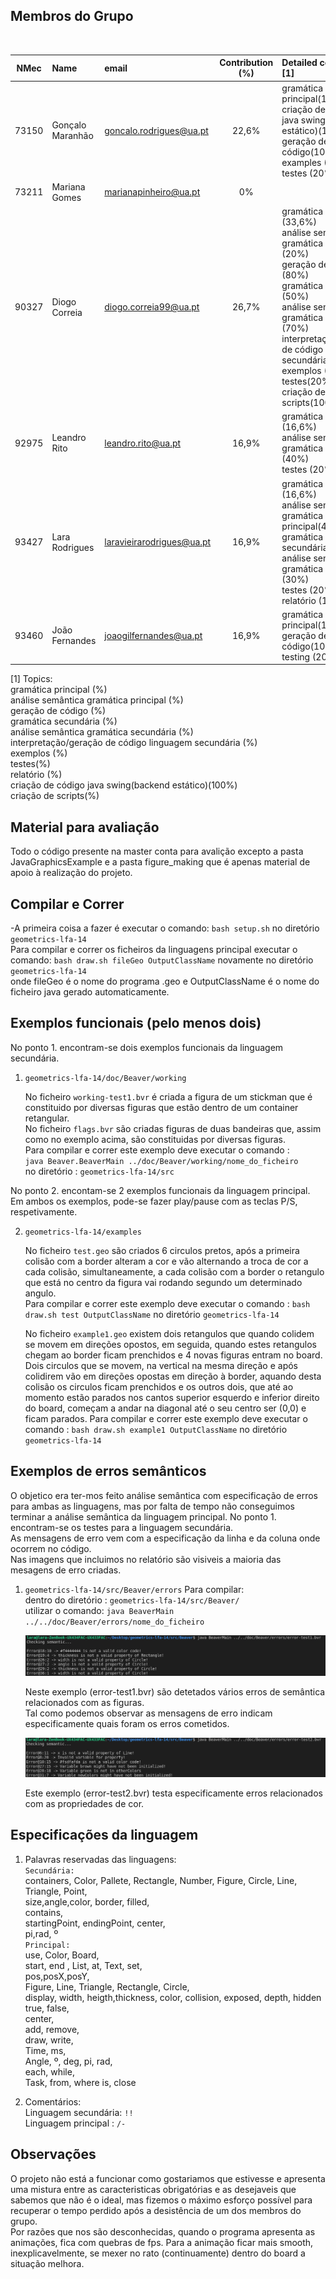 ## Membros do Grupo
&nbsp;

| NMec | Name | email | Contribution (%) | Detailed contribution [1]
|:-:|:--|:--|:-:|:--|
| 73150 | Gonçalo Maranhão | goncalo.rodrigues@ua.pt | 22,6% | gramática principal(16,6%)<br> criação de código java swing(backend estático)(100%)<br>geração de código(10%)<br>examples (50%)<br>testes (20%)|
| 73211 | Mariana Gomes | marianapinheiro@ua.pt | 0% | |
| 90327 | Diogo Correia | diogo.correia99@ua.pt | 26,7% |gramática principal (33,6%)<br> análise semântica gramática principal (20%)<br> geração de código (80%)<br> gramática secundária (50%)<br> análise semântica gramática secundária (70%)<br>interpretação/geração de código linguagem secundária (100%)<br>exemplos (50%)<br>testes(20%)<br>criação de scripts(100%)|
| 92975 | Leandro Rito | leandro.rito@ua.pt | 16,9% | gramática principal (16,6%)<br>análise semântica gramática principal (40%)<br>testes (20%)|
| 93427 | Lara Rodrigues| laravieirarodrigues@ua.pt | 16,9% | gramática principal (16,6%)<br>análise semântica gramática principal(40%)<br>gramática secundária(50%) <br> análise semântica gramática secundária (30%)<br>testes (20%)<br>relatório (100%) |
| 93460 | João Fernandes | joaogilfernandes@ua.pt | 16,9% | gramática principal(16,6%)<br>geração de código(10%)<br>testing (20%)|


[1] Topics:<br>
   gramática principal (%)<br> análise semântica gramática principal (%)<br> geração de código (%)<br> gramática secundária (%)<br> análise semântica gramática secundária (%)<br>interpretação/geração de código linguagem secundária (%)<br>exemplos (%)<br>testes(%)<br>relatório (%)<br> criação de código java swing(backend estático)(100%)<br>criação de scripts(%)


## Material para avaliação

Todo o código presente na master conta para avalição excepto a pasta JavaGraphicsExample e a pasta figure_making que é apenas material de apoio à realização do projeto.

## Compilar e Correr

   -A primeira coisa a fazer é executar o comando: `bash setup.sh` no diretório `geometrics-lfa-14`<br>
    Para compilar e correr os ficheiros da linguagens principal executar o comando: `bash draw.sh fileGeo OutputClassName` novamente no diretório `geometrics-lfa-14`<br>
    onde fileGeo é o nome do programa .geo e OutputClassName é o nome do ficheiro java gerado automaticamente.


## Exemplos funcionais (pelo menos dois)

No ponto 1. encontram-se dois exemplos funcionais da linguagem secundária.

1. `geometrics-lfa-14/doc/Beaver/working`

    No ficheiro `working-test1.bvr` é criada a figura de um stickman que é constituido por diversas figuras que estão dentro de um container retangular.<br>
    No ficheiro `flags.bvr` são criadas figuras de duas bandeiras que, assim como no exemplo acima, são constituidas por diversas figuras.<br>
    Para compilar e correr este exemplo deve executar o comando :<br> `java Beaver.BeaverMain ../doc/Beaver/working/nome_do_ficheiro` <br> 
    no diretório : `geometrics-lfa-14/src`

No ponto 2. encontam-se 2 exemplos funcionais da linguagem principal. Em ambos os exemplos, pode-se fazer play/pause com as teclas P/S, respetivamente. 

2. `geometrics-lfa-14/examples`

    No ficheiro `test.geo` são criados 6 circulos pretos, após a primeira colisão com a border alteram a cor e vão alternando a troca de cor a cada colisão, simultaneamente, a cada colisão com a border o retangulo que está no centro da figura vai rodando segundo um determinado angulo.<br>
    Para compilar e correr este exemplo deve executar o comando : `bash draw.sh test OutputClassName` no diretório `geometrics-lfa-14`<br>

    No ficheiro `example1.geo` existem dois retangulos que quando colidem se movem em direções opostos, em seguida, quando estes retangulos chegam ao border ficam prenchidos e 4 novas figuras entram no board. Dois circulos que se movem, na vertical na mesma direção e após colidirem vão em direções opostas em direção à border, aquando desta colisão os circulos ficam prenchidos e os outros dois, que até ao momento estão parados nos cantos superior esquerdo e inferior direito do board, começam a andar na diagonal até o seu centro ser (0,0) e ficam parados.
    Para compilar e correr este exemplo deve executar o comando : `bash draw.sh example1 OutputClassName` no diretório `geometrics-lfa-14`<br>


## Exemplos de erros semânticos

O objetico era ter-mos feito análise semântica com especificação de erros para ambas as linguagens, mas por falta de tempo não conseguimos terminar a análise semântica da linguagem principal. No ponto 1. encontram-se os testes para a linguagem secundária.<br>
As mensagens de erro vem com a especificação da linha e da coluna onde ocorrem no código.<br>
Nas imagens que incluimos no relatório são visiveis a maioria das mesagens de erro criadas.<br>

1. `geometrics-lfa-14/src/Beaver/errors`
    Para compilar:<br>
    dentro do diretório : `geometrics-lfa-14/src/Beaver/`<br>
    utilizar o comando: `java BeaverMain ../../doc/Beaver/errors/nome_do_ficheiro`

    ![title](images/test1.png)

    Neste exemplo (error-test1.bvr) são detetados vários erros de semântica relacionados com as figuras.<br>
    Tal como podemos observar as mensagens de erro indicam especificamente quais foram os erros cometidos.<br>

    ![title](images/test2.png)
     
    Este exemplo (error-test2.bvr) testa especificamente erros relacionados com as propriedades de cor. <br>


## Especificações da linguagem 

1. Palavras reservadas das linguagens:<br>
`Secundária:`<br>
containers, Color, Pallete, Rectangle, Number, Figure, Circle, Line, Triangle, Point, <br>
size,angle,color, border, filled,<br>
contains,<br>
startingPoint, endingPoint, center,<br>
pi,rad, º <br>
`Principal:` <br> 
use, Color, Board,<br> 
start, end , List, at, Text, set,<br> 
pos,posX,posY,<br> 
Figure, Line, Triangle, Rectangle, Circle, <br> 
display, width, heigth,thickness, color, collision, exposed, depth, hidden<br> 
true, false,<br> 
center,<br> 
add, remove, <br> 
draw, write,<br> 
Time, ms, <br> 
Angle, º, deg, pi, rad, <br> 
each, while,<br> 
Task, from, where is, close <br> 

2. Comentários:<br>
Linguagem secundária: `!!`<br>
Linguagem principal : `/-` <br>

## Observações
O projeto não está a funcionar como gostariamos que estivesse e apresenta uma mistura entre as caracteristicas obrigatórias e as desejaveis que sabemos que não é o ideal, mas fizemos o máximo esforço possível para recuperar o tempo perdido após a desistência de um dos membros do grupo.<br>
Por razões que nos são desconhecidas, quando o programa apresenta as animações, fica com quebras de fps. Para a animação ficar mais smooth, inexplicavelmente, se mexer no rato (continuamente) dentro do board a situação melhora.

